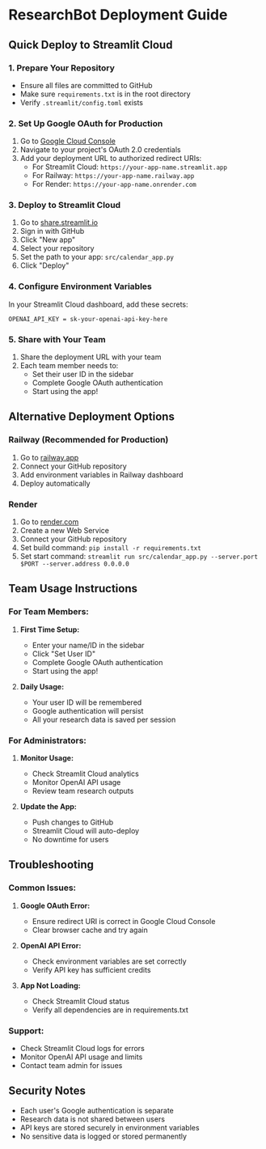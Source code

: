 # ResearchBot Deployment Guide

## Quick Deploy to Streamlit Cloud

### 1. Prepare Your Repository
- Ensure all files are committed to GitHub
- Make sure `requirements.txt` is in the root directory
- Verify `.streamlit/config.toml` exists

### 2. Set Up Google OAuth for Production

1. Go to [Google Cloud Console](https://console.cloud.google.com/)
2. Navigate to your project's OAuth 2.0 credentials
3. Add your deployment URL to authorized redirect URIs:
   - For Streamlit Cloud: `https://your-app-name.streamlit.app`
   - For Railway: `https://your-app-name.railway.app`
   - For Render: `https://your-app-name.onrender.com`

### 3. Deploy to Streamlit Cloud

1. Go to [share.streamlit.io](https://share.streamlit.io)
2. Sign in with GitHub
3. Click "New app"
4. Select your repository
5. Set the path to your app: `src/calendar_app.py`
6. Click "Deploy"

### 4. Configure Environment Variables

In your Streamlit Cloud dashboard, add these secrets:

```
OPENAI_API_KEY = sk-your-openai-api-key-here
```

### 5. Share with Your Team

1. Share the deployment URL with your team
2. Each team member needs to:
   - Set their user ID in the sidebar
   - Complete Google OAuth authentication
   - Start using the app!

## Alternative Deployment Options

### Railway (Recommended for Production)

1. Go to [railway.app](https://railway.app)
2. Connect your GitHub repository
3. Add environment variables in Railway dashboard
4. Deploy automatically

### Render

1. Go to [render.com](https://render.com)
2. Create a new Web Service
3. Connect your GitHub repository
4. Set build command: `pip install -r requirements.txt`
5. Set start command: `streamlit run src/calendar_app.py --server.port $PORT --server.address 0.0.0.0`

## Team Usage Instructions

### For Team Members:

1. **First Time Setup:**
   - Enter your name/ID in the sidebar
   - Click "Set User ID"
   - Complete Google OAuth authentication
   - Start using the app!

2. **Daily Usage:**
   - Your user ID will be remembered
   - Google authentication will persist
   - All your research data is saved per session

### For Administrators:

1. **Monitor Usage:**
   - Check Streamlit Cloud analytics
   - Monitor OpenAI API usage
   - Review team research outputs

2. **Update the App:**
   - Push changes to GitHub
   - Streamlit Cloud will auto-deploy
   - No downtime for users

## Troubleshooting

### Common Issues:

1. **Google OAuth Error:**
   - Ensure redirect URI is correct in Google Cloud Console
   - Clear browser cache and try again

2. **OpenAI API Error:**
   - Check environment variables are set correctly
   - Verify API key has sufficient credits

3. **App Not Loading:**
   - Check Streamlit Cloud status
   - Verify all dependencies are in requirements.txt

### Support:

- Check Streamlit Cloud logs for errors
- Monitor OpenAI API usage and limits
- Contact team admin for issues

## Security Notes

- Each user's Google authentication is separate
- Research data is not shared between users
- API keys are stored securely in environment variables
- No sensitive data is logged or stored permanently 